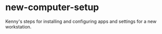 # new-computer-setup
Kenny's steps for installing and configuring apps and settings for a new workstation.
